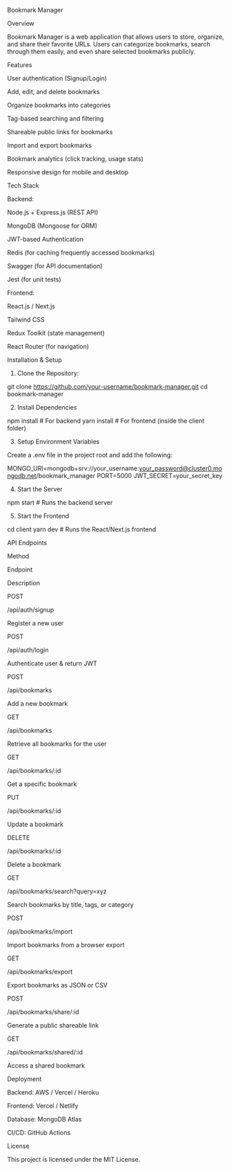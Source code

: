 Bookmark Manager

Overview

Bookmark Manager is a web application that allows users to store, organize, and share their favorite URLs. Users can categorize bookmarks, search through them easily, and even share selected bookmarks publicly.

Features

User authentication (Signup/Login)

Add, edit, and delete bookmarks

Organize bookmarks into categories

Tag-based searching and filtering

Shareable public links for bookmarks

Import and export bookmarks

Bookmark analytics (click tracking, usage stats)

Responsive design for mobile and desktop

Tech Stack

Backend:

Node.js + Express.js (REST API)

MongoDB (Mongoose for ORM)

JWT-based Authentication

Redis (for caching frequently accessed bookmarks)

Swagger (for API documentation)

Jest (for unit tests)

Frontend:

React.js / Next.js

Tailwind CSS

Redux Toolkit (state management)

React Router (for navigation)

Installation & Setup

1. Clone the Repository:

git clone https://github.com/your-username/bookmark-manager.git
cd bookmark-manager

2. Install Dependencies

npm install  # For backend
yarn install  # For frontend (inside the client folder)

3. Setup Environment Variables

Create a .env file in the project root and add the following:

MONGO_URI=mongodb+srv://your_username:your_password@cluster0.mongodb.net/bookmark_manager
PORT=5000
JWT_SECRET=your_secret_key

4. Start the Server

npm start  # Runs the backend server

5. Start the Frontend

cd client
yarn dev  # Runs the React/Next.js frontend

API Endpoints

Method

Endpoint

Description

POST

/api/auth/signup

Register a new user

POST

/api/auth/login

Authenticate user & return JWT

POST

/api/bookmarks

Add a new bookmark

GET

/api/bookmarks

Retrieve all bookmarks for the user

GET

/api/bookmarks/:id

Get a specific bookmark

PUT

/api/bookmarks/:id

Update a bookmark

DELETE

/api/bookmarks/:id

Delete a bookmark

GET

/api/bookmarks/search?query=xyz

Search bookmarks by title, tags, or category

POST

/api/bookmarks/import

Import bookmarks from a browser export

GET

/api/bookmarks/export

Export bookmarks as JSON or CSV

POST

/api/bookmarks/share/:id

Generate a public shareable link

GET

/api/bookmarks/shared/:id

Access a shared bookmark

Deployment

Backend: AWS / Vercel / Heroku

Frontend: Vercel / Netlify

Database: MongoDB Atlas

CI/CD: GitHub Actions

License

This project is licensed under the MIT License.
